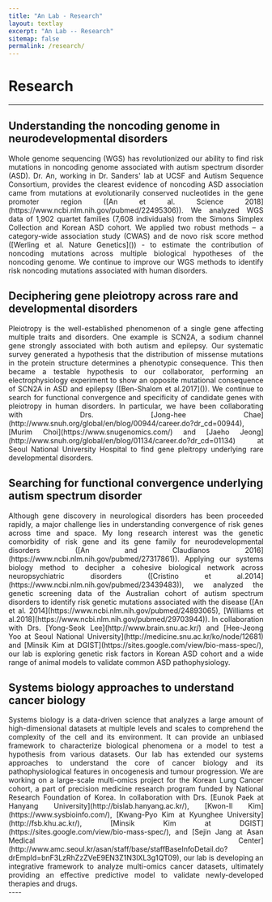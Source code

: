 ```yaml
---
title: "An Lab - Research"
layout: textlay
excerpt: "An Lab -- Research"
sitemap: false
permalink: /research/
---
```


# Research

---

## Understanding the noncoding genome in neurodevelopmental disorders
<div style="text-align: justify">
Whole genome sequencing (WGS) has revolutionized our ability to find risk mutations in noncoding genome associated with autism spectrum disorder (ASD). Dr. An, working in Dr. Sanders' lab at UCSF and Autism Sequence Consortium, provides the clearest evidence of noncoding ASD association came from mutations at evolutionarily conserved nucleotides in the gene promoter region ([An et al. Science 2018](https://www.ncbi.nlm.nih.gov/pubmed/22495306)). We analyzed WGS data of 1,902 quartet families (7,608 individuals) from the Simons Simplex Collection and Korean ASD cohort. We applied two robust methods – a category-wide association study (CWAS) and de novo risk score method ([Werling et al. Nature Genetics]()) - to estimate the contribution of noncoding mutations across multiple biological hypotheses of the noncoding genome. We continue to improve our WGS methods to identify risk noncoding mutations associated with human disorders.
</div>

## Deciphering gene pleiotropy across rare and developmental disorders
<div style="text-align: justify">
Pleiotropy is the well-established phenomenon of a single gene affecting multiple traits and disorders. One example is SCN2A, a sodium channel gene strongly associated with both autism and epilepsy. Our systematic survey generated a hypothesis that the distribution of missense mutations in the protein structure determines a phenotypic consequence. This then became a testable hypothesis to our collaborator, performing an electrophysiology experiment to show an opposite mutational consequence of SCN2A in ASD and epilepsy ([Ben-Shalom et al.2017]()). We continue to search for functional convergence and specificity of candidate genes with pleiotropy in human disorders. In particular, we have been collaborating with Drs. [Jong-hee Chae](http://www.snuh.org/global/en/blog/00944/career.do?dr_cd=00944), [Murim Choi](https://www.snugenomics.com/) and [Jaeho Jeong](http://www.snuh.org/global/en/blog/01134/career.do?dr_cd=01134) at Seoul National University Hospital to find gene pleitropy underlying rare developmental disorders. 
</div>

## Searching for functional convergence underlying autism spectrum disorder
<div style="text-align: justify">
Although gene discovery in neurological disorders has been proceeded rapidly, a major challenge lies in understanding convergence of risk genes across time and space. My long research interest was the genetic comorbidity of risk gene and its gene family for neurodevelopmental disorders ([An and Claudianos 2016](https://www.ncbi.nlm.nih.gov/pubmed/27317861)). Applying our systems biology method to decipher a cohesive biological network across neuropsychiatric disorders ([Cristino et al.2014](https://www.ncbi.nlm.nih.gov/pubmed/23439483)), we analyzed the genetic screening data of the Australian cohort of autism spectrum disorders to identify risk genetic mutations associated with the disease ([An et al. 2014](https://www.ncbi.nlm.nih.gov/pubmed/24893065), [Williams et al.2018](https://www.ncbi.nlm.nih.gov/pubmed/29703944)). In collaboration with Drs. [Yong-Seok Lee](http://www.brain.snu.ac.kr/) and [Hee-Jeong Yoo at Seoul National University](http://medicine.snu.ac.kr/ko/node/12681) and [Minsik Kim at DGIST](https://sites.google.com/view/bio-mass-spec/), our lab is exploring genetic risk factors in Korean ASD cohort and a wide range of animal models to validate common ASD pathophysiology. 
</div>


## Systems biology approaches to understand cancer biology
<div style="text-align: justify">
Systems biology is a data-driven science that analyzes a large amount of high-dimensional datasets at multiple levels and scales to comprehend the complexity of the cell and its environment. It can provide an unbiased framework to characterize biological phenomena or a model to test a hypothesis from various datasets. Our lab has extended our systems approaches to understand the core of cancer biology and its pathophysiological features in oncogenesis and tumour progression. We are working on a large-scale multi-omics project for the Korean Lung Cancer cohort, a part of precision medicine research program funded by National Research Foundation of Korea. In collaboration with Drs. [Eunok Paek at Hanyang University](http://bislab.hanyang.ac.kr/), [Kwon-Il Kim](https://www.sysbioinfo.com/), [Kwang-Pyo Kim at Kyunghee University](http://fsb.khu.ac.kr/), [Minsik Kim at DGIST](https://sites.google.com/view/bio-mass-spec/), and [Sejin Jang at Asan Medical Center](http://www.amc.seoul.kr/asan/staff/base/staffBaseInfoDetail.do?drEmpId=bnF3LzRhZzZVeE9EN3Z1N3lXL3g1QT09), our lab is developing an integrative framework to analyze multi-omics cancer datasets, ultimately providing an effective predictive model to validate newly-developed therapies and drugs. 
</div>
----
